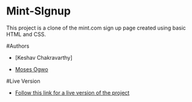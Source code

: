 # Mint-SIgnup
This project is a clone of the mint.com sign up page created using basic HTML and CSS.


#Authors
- [Keshav Chakravarthy]

- [Moses Ogwo](https://github.com/mosesogwo/)

#Live Version
- [Follow this link for a live version of the project](https://keshav-c.github.io/mint-signup/index.html)
